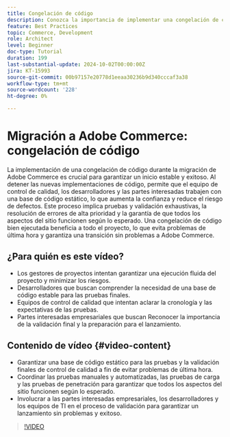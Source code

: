```yaml
---
title: Congelación de código
description: Conozca la importancia de implementar una congelación de código durante la migración de Adobe Commerce. Garantice la estabilidad, la confianza y el lanzamiento correcto siguiendo las prácticas recomendadas de control de calidad, pruebas y validación.
feature: Best Practices
topic: Commerce, Development
role: Architect
level: Beginner
doc-type: Tutorial
duration: 199
last-substantial-update: 2024-10-02T00:00:00Z
jira: KT-15993
source-git-commit: 00b97157e20778d1eeaa30236b9d340cccaf3a38
workflow-type: tm+mt
source-wordcount: '228'
ht-degree: 0%

---
```



# Migración a Adobe Commerce: congelación de código

La implementación de una congelación de código durante la migración de Adobe Commerce es crucial para garantizar un inicio estable y exitoso. Al detener las nuevas implementaciones de código, permite que el equipo de control de calidad, los desarrolladores y las partes interesadas trabajen con una base de código estático, lo que aumenta la confianza y reduce el riesgo de defectos. Este proceso implica pruebas y validación exhaustivas, la resolución de errores de alta prioridad y la garantía de que todos los aspectos del sitio funcionen según lo esperado. Una congelación de código bien ejecutada beneficia a todo el proyecto, lo que evita problemas de última hora y garantiza una transición sin problemas a Adobe Commerce.


## ¿Para quién es este vídeo?

* Los gestores de proyectos intentan garantizar una ejecución fluida del proyecto y minimizar los riesgos.
* Desarrolladores que buscan comprender la necesidad de una base de código estable para las pruebas finales.
* Equipos de control de calidad que intentan aclarar la cronología y las expectativas de las pruebas.
* Partes interesadas empresariales que buscan Reconocer la importancia de la validación final y la preparación para el lanzamiento.

## Contenido de vídeo {#video-content}

* Garantizar una base de código estático para las pruebas y la validación finales de control de calidad a fin de evitar problemas de última hora.
* Coordinar las pruebas manuales y automatizadas, las pruebas de carga y las pruebas de penetración para garantizar que todos los aspectos del sitio funcionen según lo esperado.
* Involucrar a las partes interesadas empresariales, los desarrolladores y los equipos de TI en el proceso de validación para garantizar un lanzamiento sin problemas y exitoso.

>[!VIDEO](https://video.tv.adobe.com/v/3432965/?learn=on)
